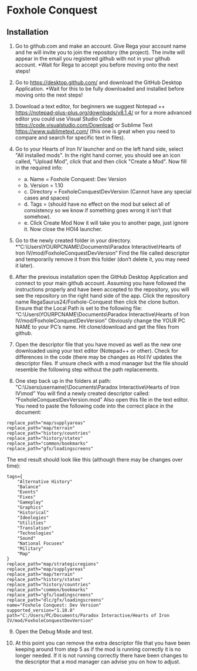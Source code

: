 # Foxhole Conquest
## Installation
1. Go to github.com and make an account.
Give Rega your account name and he will invite you to join the repository (the project).
The invite will appear in the email you registered github with not in your github account.
*Wait for Rega to accept you before moving onto the next steps!

2. Go to https://desktop.github.com/ and download the GitHub Desktop Application.
*Wait for this to be fully downloaded and installed before moving onto the next steps!

3. Download a text editor, for beginners we suggest Notepad ++ https://notepad-plus-plus.org/downloads/v8.1.4/ or for a more advanced editor you could use Visual Studio Code https://code.visualstudio.com/Download or Sublime Text https://www.sublimetext.com/ (this one is great when you need to compare and search for specific text in files).

4. Go to your Hearts of Iron IV launcher and on the left hand side, select "All installed mods". In the right hand corner, you should see an icon called, "Upload Mod", click that and then click "Create a Mod".
Now fill in the required info:
    * a. Name = Foxhole Conquest: Dev Version
    * b. Version = 1.10
    * c. Directory = FoxholeConquestDevVersion (Cannot have any special cases and spaces)
    * d. Tags = (should have no effect on the mod but select all of consistency so we know if something goes wrong it isn’t that somehow).
    * e. Click Create Mod
Now it will take you to another page, just ignore it. Now close the HOI4 launcher.

5. Go to the newly created folder in your directory.
*“C:\Users\YOURPCNAME\Documents\Paradox Interactive\Hearts of Iron IV/mod/FoxholeConquestDevVersion”
Find the file called descriptor and temporarily remove it from this folder (don’t delete it, you may need it later).

6. After the previous installation open the GitHub Desktop Application and connect to your main github account.
Assuming you have followed the instructions properly and have been accepted to the repository, you will see the repository on the right hand side of the app.
Click the repository name RegaSaurus24/Foxhole-Conquest then click the clone button.
Ensure that the Local Path is set to the following file: “C:\Users\YOURPCNAME\Documents\Paradox Interactive\Hearts of Iron IV/mod/FoxholeConquestDevVersion”
Obviously change the YOUR PC NAME to your PC’s name.
Hit clone/download and get the files from github.

7. Open the descriptor file that you have moved as well as the new one downloaded using your text editor (Notepad++ or other). Check for differences in the code (there may be changes as HoI:IV updates the descriptor files. If unsure check with a mod manager but the file should resemble the following step without the path replacements.

8. One step back up in the folders at path:
"C:\Users(username)\Documents\Paradox Interactive\Hearts of Iron IV\mod” 
You will find a newly created descriptor called: “FoxholeConquestDevVersion.mod”
Also open this file in the text editor.
You need to paste the following code into the correct place in the document:


```replace_path="map/strategicregions"
replace_path="map/supplyareas"
replace_path="map/terrain"
replace_path="history/countries"
replace_path="history/states"
replace_path="common/bookmarks"
replace_path="gfx/loadingscreens"
```
The end result should look like this (although there may be changes over time):

```version="1.10"
tags={
	"Alternative History"
	"Balance"
	"Events"
	"Fixes"
	"Gameplay"
	"Graphics"
	"Historical"
	"Ideologies"
	"Utilities"
	"Translation"
	"Technologies"
	"Sound"
	"National Focuses"
	"Military"
	"Map"
}
replace_path="map/strategicregions"
replace_path="map/supplyareas"
replace_path="map/terrain"
replace_path="history/states"
replace_path="history/countries"
replace_path="common/bookmarks"
replace_path="gfx/loadingscreens"
replace_path="dlc/gfx/loadingscreens"
name="Foxhole Conquest: Dev Version"
supported_version="1.10.8"
path="C:/Users/PC/Documents/Paradox Interactive/Hearts of Iron IV/mod/FoxholeConquestDevVersion"
```
9. Open the Debug Mode and test.

10. At this point you can remove the extra descriptor file that you have been keeping around from step 5 as if the mod is running correctly it is no longer needed. If it is not running correctly there have been changes to the descriptor that a mod manager can advise you on how to adjust.
